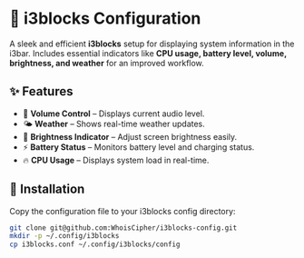 # 🚀 i3blocks Configuration

A sleek and efficient **i3blocks** setup for displaying system information in the i3bar. Includes essential indicators like **CPU usage, battery level, volume, brightness, and weather** for an improved workflow.

## ✨ Features
- 🎵 **Volume Control** – Displays current audio level.
- 🌤 **Weather** – Shows real-time weather updates.
- 🔆 **Brightness Indicator** – Adjust screen brightness easily.
- ⚡ **Battery Status** – Monitors battery level and charging status.
- 🔥 **CPU Usage** – Displays system load in real-time.

## 📂 Installation

Copy the configuration file to your i3blocks config directory:

```sh
git clone git@github.com:WhoisCipher/i3blocks-config.git
mkdir -p ~/.config/i3blocks
cp i3blocks.conf ~/.config/i3blocks/config
```
